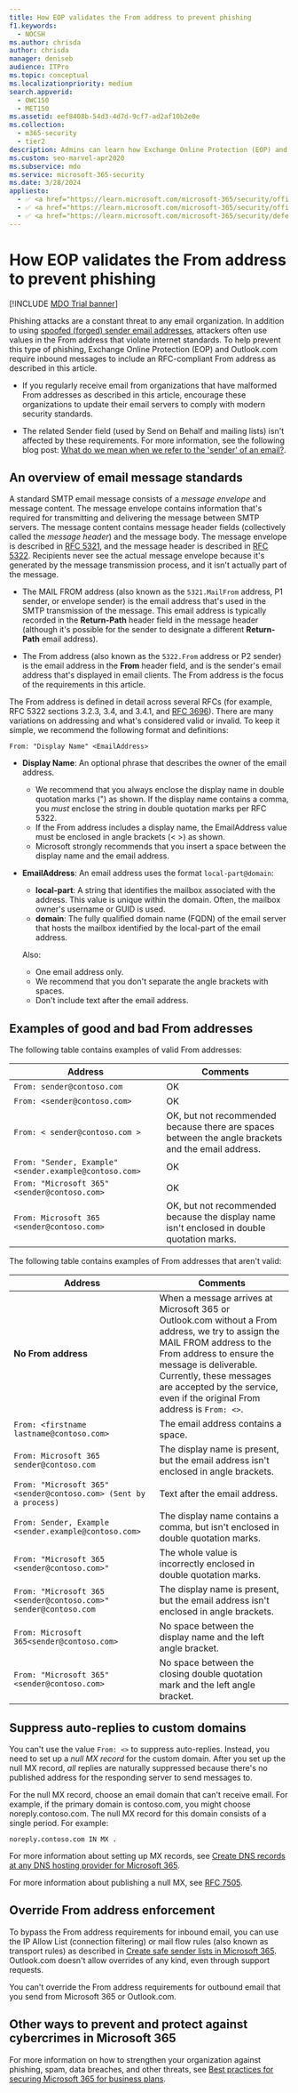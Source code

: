 ```yaml
---
title: How EOP validates the From address to prevent phishing
f1.keywords: 
  - NOCSH
ms.author: chrisda
author: chrisda
manager: deniseb
audience: ITPro
ms.topic: conceptual
ms.localizationpriority: medium
search.appverid: 
  - OWC150
  - MET150
ms.assetid: eef8408b-54d3-4d7d-9cf7-ad2af10b2e0e
ms.collection: 
  - m365-security
  - tier2
description: Admins can learn how Exchange Online Protection (EOP) and Outlook.com enforce email address syntax to help prevent phishing.
ms.custom: seo-marvel-apr2020
ms.subservice: mdo
ms.service: microsoft-365-security
ms.date: 3/28/2024
appliesto:
  - ✅ <a href="https://learn.microsoft.com/microsoft-365/security/office-365-security/eop-about" target="_blank">Exchange Online Protection</a>
  - ✅ <a href="https://learn.microsoft.com/microsoft-365/security/office-365-security/mdo-about#defender-for-office-365-plan-1-vs-plan-2-cheat-sheet" target="_blank">Microsoft Defender for Office 365 Plan 1 and Plan 2</a>
  - ✅ <a href="https://learn.microsoft.com/microsoft-365/security/defender/microsoft-365-defender" target="_blank">Microsoft Defender XDR</a>
---
```


# How EOP validates the From address to prevent phishing

[!INCLUDE [MDO Trial banner](../includes/mdo-trial-banner.md)]

Phishing attacks are a constant threat to any email organization. In addition to using [spoofed (forged) sender email addresses](anti-phishing-protection-spoofing-about.md), attackers often use values in the From address that violate internet standards. To help prevent this type of phishing, Exchange Online Protection (EOP) and Outlook.com require inbound messages to include an RFC-compliant From address as described in this article.

- If you regularly receive email from organizations that have malformed From addresses as described in this article, encourage these organizations to update their email servers to comply with modern security standards.

- The related Sender field (used by Send on Behalf and mailing lists) isn't affected by these requirements. For more information, see the following blog post: [What do we mean when we refer to the 'sender' of an email?](/archive/blogs/tzink/what-do-we-mean-when-we-refer-to-the-sender-of-an-email).

## An overview of email message standards

A standard SMTP email message consists of a *message envelope* and message content. The message envelope contains information that's required for transmitting and delivering the message between SMTP servers. The message content contains message header fields (collectively called the *message header*) and the message body. The message envelope is described in [RFC 5321](https://tools.ietf.org/html/rfc5321), and the message header is described in [RFC 5322](https://tools.ietf.org/html/rfc5322). Recipients never see the actual message envelope because it's generated by the message transmission process, and it isn't actually part of the message.

- The MAIL FROM address (also known as the `5321.MailFrom` address, P1 sender, or envelope sender) is the email address that's used in the SMTP transmission of the message. This email address is typically recorded in the **Return-Path** header field in the message header (although it's possible for the sender to designate a different **Return-Path** email address).

- The From address (also known as the `5322.From` address or P2 sender) is the email address in the **From** header field, and is the sender's email address that's displayed in email clients. The From address is the focus of the requirements in this article.

The From address is defined in detail across several RFCs (for example, RFC 5322 sections 3.2.3, 3.4, and 3.4.1, and [RFC 3696](https://tools.ietf.org/html/rfc3696)). There are many variations on addressing and what's considered valid or invalid. To keep it simple, we recommend the following format and definitions:

`From: "Display Name" <EmailAddress>`

- **Display Name**: An optional phrase that describes the owner of the email address.
  - We recommend that you always enclose the display name in double quotation marks (") as shown. If the display name contains a comma, you *must* enclose the string in double quotation marks per RFC 5322.
  - If the From address includes a display name, the EmailAddress value must be enclosed in angle brackets (< >) as shown.
  - Microsoft strongly recommends that you insert a space between the display name and the email address.

- **EmailAddress**: An email address uses the format `local-part@domain`:
  - **local-part**: A string that identifies the mailbox associated with the address. This value is unique within the domain. Often, the mailbox owner's username or GUID is used.
  - **domain**: The fully qualified domain name (FQDN) of the email server that hosts the mailbox identified by the local-part of the email address.

  Also:

  - One email address only.
  - We recommend that you don't separate the angle brackets with spaces.
  - Don't include text after the email address.

## Examples of good and bad From addresses

The following table contains examples of valid From addresses:

|Address|Comments|
|---|---|
|`From: sender@contoso.com`|OK|
|`From: <sender@contoso.com>`|OK|
|`From: < sender@contoso.com >`|OK, but not recommended because there are spaces between the angle brackets and the email address.|
|`From: "Sender, Example" <sender.example@contoso.com>`|OK|
|`From: "Microsoft 365" <sender@contoso.com>`|OK|
|`From: Microsoft 365 <sender@contoso.com>`|OK, but not recommended because the display name isn't enclosed in double quotation marks.|

The following table contains examples of From addresses that aren't valid:

|Address|Comments|
|---|---|
|**No From address**|When a message arrives at Microsoft 365 or Outlook.com without a From address, we try to assign the MAIL FROM address to the From address to ensure the message is deliverable. Currently, these messages are accepted by the service, even if the original From address is `From: <>`.|
|`From: <firstname lastname@contoso.com>`|The email address contains a space.|
|`From: Microsoft 365 sender@contoso.com`|The display name is present, but the email address isn't enclosed in angle brackets.|
|`From: "Microsoft 365" <sender@contoso.com> (Sent by a process)`|Text after the email address.|
|`From: Sender, Example <sender.example@contoso.com>`|The display name contains a comma, but isn't enclosed in double quotation marks.|
|`From: "Microsoft 365 <sender@contoso.com>"`|The whole value is incorrectly enclosed in double quotation marks.|
|`From: "Microsoft 365 <sender@contoso.com>" sender@contoso.com`|The display name is present, but the email address isn't enclosed in angle brackets.|
|`From: Microsoft 365<sender@contoso.com>`|No space between the display name and the left angle bracket.|
|`From: "Microsoft 365"<sender@contoso.com>`|No space between the closing double quotation mark and the left angle bracket.|

## Suppress auto-replies to custom domains

You can't use the value `From: <>` to suppress auto-replies. Instead, you need to set up a *null MX record* for the custom domain. After you set up the null MX record, *all* replies are naturally suppressed because there's no published address for the responding server to send messages to.

For the null MX record, choose an email domain that can't receive email. For example, if the primary domain is contoso.com, you might choose noreply.contoso.com. The null MX record for this domain consists of a single period. For example:

```text
noreply.contoso.com IN MX .
```

For more information about setting up MX records, see [Create DNS records at any DNS hosting provider for Microsoft 365](/microsoft-365/admin/get-help-with-domains/create-dns-records-at-any-dns-hosting-provider).

For more information about publishing a null MX, see [RFC 7505](https://tools.ietf.org/html/rfc7505).

## Override From address enforcement

To bypass the From address requirements for inbound email, you can use the IP Allow List (connection filtering) or mail flow rules (also known as transport rules) as described in [Create safe sender lists in Microsoft 365](create-safe-sender-lists-in-office-365.md). Outlook.com doesn't allow overrides of any kind, even through support requests.

You can't override the From address requirements for outbound email that you send from Microsoft 365 or Outlook.com.

## Other ways to prevent and protect against cybercrimes in Microsoft 365

For more information on how to strengthen your organization against phishing, spam, data breaches, and other threats, see [Best practices for securing Microsoft 365 for business plans](/microsoft-365/business-premium/secure-your-business-data).
